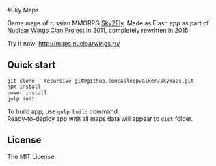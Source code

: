 #Sky Maps

Game maps of russian MMORPG [Sky2Fly](http://sky2fly.ru/). Made as Flash app as part of [Nuclear Wings Clan Project](http://nuclearwings.ru/) in 2011, completely rewritten in 2015.

Try it now: http://maps.nuclearwings.ru/

## Quick start

```
git clone --recursive git@github.com:asleepwalker/skymaps.git
npm install
bower install
gulp init
```

To build app, use ```gulp build``` command.<br>
Ready-to-deploy app with all maps data will appear to ```dist``` folder.

## License

The MIT License.